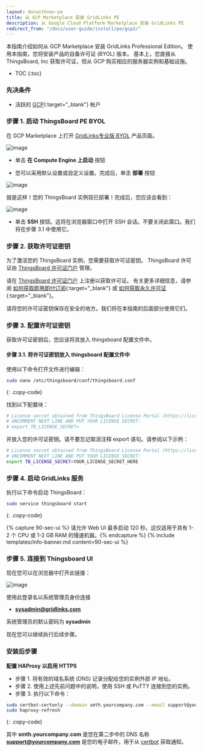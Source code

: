 ```yaml
---
layout: docwithnav-pe
title: 从 GCP Marketplace 安装 GridLinks PE
description: 从 Google Cloud Platform Marketplace 安装 GridLinks PE
redirect_from: "/docs/user-guide/install/pe/gcp2/"
---
```


本指南介绍如何从 GCP Marketplace 安装 GridLinks Professional Edition。
使用本指南，您将安装产品的自备许可证 (BYOL) 版本。
基本上，您直接从 ThingsBoard, Inc 获取许可证，但从 GCP 购买相应的服务器实例和基础设施。

* TOC
{:toc}

### 先决条件

- 活跃的 [GCP](https://cloud.google.com/){:target="_blank"} 帐户

### 步骤 1. 启动 ThingsBoard PE BYOL

在 GCP Marketplace 上打开 [ GridLinks专业版 BYOL](https://console.cloud.google.com/marketplace/details/thingsboard-public/thingsboard-pe) 产品页面。

![image](/images/user-guide/install/gcp-marketplace-pe/launch.png)

- 单击 **在 Compute Engine 上启动** 按钮

- 您可以采用默认设置或自定义设置。完成后，单击 **部署** 按钮

![image](/images/user-guide/install/gcp-marketplace-pe/deploy.png)

就是这样！您的 ThingsBoard 实例现已部署！完成后，您应该会看到：

![image](/images/user-guide/install/gcp-marketplace-pe/ssh.png)

- 单击 **SSH** 按钮。这将在浏览器窗口中打开 SSH 会话。不要关闭此窗口。我们将在步骤 3.1 中使用它。

### 步骤 2. 获取许可证密钥

为了激活您的 ThingsBoard 实例，您需要获取许可证密钥。
ThingsBoard 许可证由 [ThingsBoard 许可证门户](https://license.thingsboard.io/signup) 管理。

请在 [ThingsBoard 许可证门户](https://license.thingsboard.io/signup) 上注册以获取许可证。
有关更多详细信息，请参阅 [如何获取即用即付订阅](https://www.youtube.com/watch?v=dK-QDFGxWek){:target="_blank"} 或 [如何获取永久许可证](https://www.youtube.com/watch?v=GPe0lHolWek){:target="_blank"}。

请将您的许可证密钥保存在安全的地方。我们将在本指南的后面部分使用它们。

### 步骤 3. 配置许可证密钥

获取许可证密钥后，您应该将其放入 thingsboard 配置文件中。

#### 步骤 3.1. 将许可证密钥放入 thingsboard 配置文件中

使用以下命令打开文件进行编辑：

```bash 
sudo nano /etc/thingsboard/conf/thingsboard.conf
```
{: .copy-code}

找到以下配置块：

```bash
# License secret obtained from ThingsBoard License Portal (https://license.thingsboard.io)
# UNCOMMENT NEXT LINE AND PUT YOUR LICENSE SECRET:
# export TB_LICENSE_SECRET=
```

并放入您的许可证密钥。请不要忘记取消注释 export 语句。请参阅以下示例：

```bash
# License secret obtained from ThingsBoard License Portal (https://license.thingsboard.io)
# UNCOMMENT NEXT LINE AND PUT YOUR LICENSE SECRET:
export TB_LICENSE_SECRET=YOUR_LICENSE_SECRET_HERE
```

### 步骤 4. 启动 GridLinks 服务

执行以下命令启动 ThingsBoard：

```bash
sudo service thingsboard start
```
{: .copy-code}

{% capture 90-sec-ui %}
请允许 Web UI 最多启动 120 秒。这仅适用于具有 1-2 个 CPU 或 1-2 GB RAM 的慢速机器。{% endcapture %}
{% include templates/info-banner.md content=90-sec-ui %}

### 步骤 5. 连接到 Thingsboard UI

现在您可以在浏览器中打开此链接：

![image](/images/user-guide/install/gcp-marketplace-pe/admin-panel.png)

使用此登录名以系统管理员身份连接

- **sysadmin@gridlinks.com**

系统管理员的默认密码为 **sysadmin**

现在您可以继续执行后续步骤。

### 安装后步骤

**配置 HAProxy 以启用 HTTPS**

* 步骤 1. 将有效的域名系统 (DNS) 记录分配给您的实例外部 IP 地址。
* 步骤 2. 使用上述先前问题中的说明，使用 SSH 或 PuTTY 连接到您的实例。
* 步骤 3. 执行以下命令：
 ```bash
 sudo certbot-certonly --domain smth.yourcompany.com --email support@yourcompany.com
 sudo haproxy-refresh
 ```
{: .copy-code}

其中 **smth.yourcompany.com** 是您在第二步中的 DNS 名称
**support@yourcompany.com** 是您的电子邮件，用于从 [certbot](https://certbot.eff.org/) 获取通知。